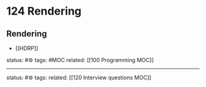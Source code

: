 # 124 Rendering
## Rendering
 - [[HDRP]]


status: #⚙️ 
tags: #MOC
related: [[100 Programming MOC]]

--- 
status: #⚙️ 
tags: 
related: [[120 Interview questions MOC]]